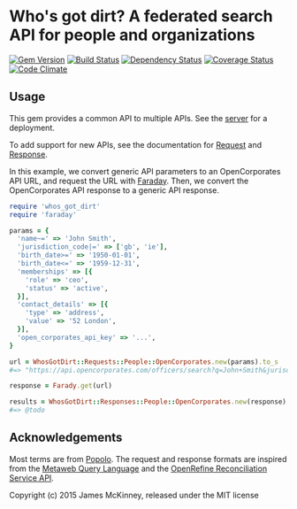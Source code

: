 # Who's got dirt? A federated search API for people and organizations

[![Gem Version](https://badge.fury.io/rb/whos_got_dirt.svg)](https://badge.fury.io/rb/whos_got_dirt)
[![Build Status](https://secure.travis-ci.org/influencemapping/whos_got_dirt-gem.png)](https://travis-ci.org/influencemapping/whos_got_dirt-gem)
[![Dependency Status](https://gemnasium.com/influencemapping/whos_got_dirt-gem.png)](https://gemnasium.com/influencemapping/whos_got_dirt-gem)
[![Coverage Status](https://coveralls.io/repos/influencemapping/whos_got_dirt-gem/badge.png)](https://coveralls.io/r/influencemapping/whos_got_dirt-gem)
[![Code Climate](https://codeclimate.com/github/influencemapping/whos_got_dirt-gem.png)](https://codeclimate.com/github/influencemapping/whos_got_dirt-gem)

## Usage

This gem provides a common API to multiple APIs. See the [server](https://github.com/influencemapping/whos_got_dirt-server) for a deployment.

To add support for new APIs, see the documentation for [Request](http://www.rubydoc.info/gems/whos_got_dirt/WhosGotDirt/Request) and [Response](http://www.rubydoc.info/gems/whos_got_dirt/WhosGotDirt/Response).

In this example, we convert generic API parameters to an OpenCorporates API URL, and request the URL with [Faraday](https://github.com/lostisland/faraday). Then, we convert the OpenCorporates API response to a generic API response.

```ruby
require 'whos_got_dirt'
require 'faraday'

params = {
  'name~=' => 'John Smith',
  'jurisdiction_code|=' => ['gb', 'ie'],
  'birth_date>=' => '1950-01-01',
  'birth_date<=' => '1959-12-31',
  'memberships' => [{
    'role' => 'ceo',
    'status' => 'active',
  }],
  'contact_details' => [{
    'type' => 'address',
    'value' => '52 London',
  }],
  'open_corporates_api_key' => '...',
}

url = WhosGotDirt::Requests::People::OpenCorporates.new(params).to_s
#=> "https://api.opencorporates.com/officers/search?q=John+Smith&jurisdiction_code=gb%7Cie&date_of_birth=1950-01-01%3A1959-12-31&position=ceo&inactive=false&address=52+London&api_token=...&per_page=100&order=score"

response = Farady.get(url)

results = WhosGotDirt::Responses::People::OpenCorporates.new(response).to_a
#=> @todo
```

## Acknowledgements

Most terms are from [Popolo](http://www.popoloproject.com/). The request and response formats are inspired from the [Metaweb Query Language](http://mql.freebaseapps.com/index.html) and the [OpenRefine Reconciliation Service API](https://github.com/OpenRefine/OpenRefine/wiki/Reconciliation-Service-API).

Copyright (c) 2015 James McKinney, released under the MIT license
